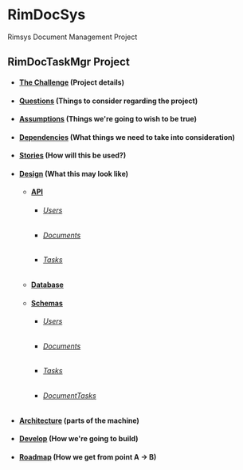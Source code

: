 # RimDocSys

Rimsys Document Management Project

## RimDocTaskMgr Project

- #### [The Challenge](challenge.md) (Project details)

- #### [Questions](questions.md) (Things to consider regarding the project)

- #### [Assumptions](assumptions.md) (Things we're going to wish to be true)

- #### [Dependencies](dependencies.md) (What things we need to take into consideration)

- #### [Stories](stories/stories.md) (How will this be used?)

- #### [Design](design/design.md) (What this may look like)
    - #### [API](design/api/api.md)
      - ###### [Users](design/api/user.md) 
      - ###### [Documents](design/api/document.md) 
      - ###### [Tasks](design/api/task.md) 
    - #### [Database](design/database.md)
    - #### [Schemas](design/schemas/schemas.md)
      - ###### [Users](design/schemas/users.md) 
      - ###### [Documents](design/schemas/documents.md)
      - ###### [Tasks](design/schemas/tasks.md)
      - ###### [DocumentTasks](design/schemas/document_tasks.md)
- #### [Architecture](architecture/architecture.md) (parts of the machine)
- #### [Develop](development.md) (How we're going to build)
- #### [Roadmap](roadmap.md) (How we get from point A -> B)
